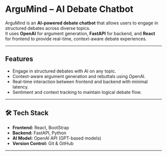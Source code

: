 # ArguMind – AI Debate Chatbot

ArguMind is an **AI-powered debate chatbot** that allows users to engage in structured debates across diverse topics.  
It uses **OpenAI** for argument generation, **FastAPI** for backend, and **React** for frontend to provide real-time, context-aware debate experiences.

---

##  Features
-  Engage in structured debates with AI on any topic.
-  Context-aware argument generation and rebuttals using OpenAI.
-  Real-time interaction between frontend and backend with minimal latency.
-  Sentiment and context tracking to maintain logical debate flow.

---

## 🛠 Tech Stack
- **Frontend:** React, BootStrap
- **Backend:** FastAPI, Python  
- **AI Model:** OpenAI API (GPT-based models)  
- **Version Control:** Git & GitHub  

---


